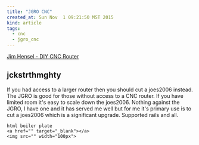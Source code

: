 ```yaml
---
title: "JGRO CNC"
created_at: Sun Nov  1 09:21:50 MST 2015
kind: article
tags:
  - cnc
  - jgro_cnc
---
```




<a href="https://www.youtube.com/watch?v=ikEyPX2Fipo" target="_blank">Jim Hensel - DIY CNC Router</a>


## jckstrthmghty

If you had access to a larger router then you should cut a joes2006
instead. The JGRO is good for those without access to a CNC router. If you
have limited room it's easy to scale down the joes2006. Nothing against
the JGRO, I have one and it has served me well but for me it's primary
use is to cut a joes2006 which is a significant upgrade. Supported rails
and all.

~~~~~~~~~~~~~
html boiler plate
<a href="" target="_blank"></a>
<img src="" width="100px">
~~~~~~~~~~~~~

